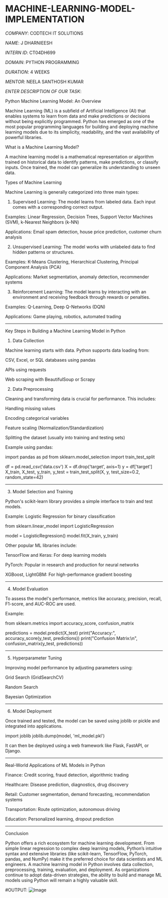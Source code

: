 # MACHINE-LEARNING-MODEL-IMPLEMENTATION

*COMPANY*: CODTECH IT SOLUTIONS

*NAME*: J DHARNIEESH

*INTERN ID*: CT04DH699

*DOMAIN*: PYTHON PROGRAMMING

*DURATION*: 4 WEEKS

*MENTOR*: NEELA SANTHOSH KUMAR

*ENTER DESCRIPTION OF OUR TASK*:

Python Machine Learning Model: An Overview

Machine Learning (ML) is a subfield of Artificial Intelligence (AI) that enables systems to learn from data and make predictions or decisions without being explicitly programmed. Python has emerged as one of the most popular programming languages for building and deploying machine learning models due to its simplicity, readability, and the vast availability of powerful libraries.

What is a Machine Learning Model?

A machine learning model is a mathematical representation or algorithm trained on historical data to identify patterns, make predictions, or classify inputs. Once trained, the model can generalize its understanding to unseen data.

Types of Machine Learning

Machine Learning is generally categorized into three main types:

1. Supervised Learning: The model learns from labeled data. Each input comes with a corresponding correct output.

Examples: Linear Regression, Decision Trees, Support Vector Machines (SVM), k-Nearest Neighbors (k-NN)

Applications: Email spam detection, house price prediction, customer churn analysis



2. Unsupervised Learning: The model works with unlabeled data to find hidden patterns or structures.

Examples: K-Means Clustering, Hierarchical Clustering, Principal Component Analysis (PCA)

Applications: Market segmentation, anomaly detection, recommender systems



3. Reinforcement Learning: The model learns by interacting with an environment and receiving feedback through rewards or penalties.

Examples: Q-Learning, Deep Q-Networks (DQN)

Applications: Game playing, robotics, automated trading





---

Key Steps in Building a Machine Learning Model in Python

1. Data Collection

Machine learning starts with data. Python supports data loading from:

CSV, Excel, or SQL databases using pandas

APIs using requests

Web scraping with BeautifulSoup or Scrapy


2. Data Preprocessing

Cleaning and transforming data is crucial for performance. This includes:

Handling missing values

Encoding categorical variables

Feature scaling (Normalization/Standardization)

Splitting the dataset (usually into training and testing sets)


Example using pandas:

import pandas as pd
from sklearn.model_selection import train_test_split

df = pd.read_csv('data.csv')
X = df.drop('target', axis=1)
y = df['target']
X_train, X_test, y_train, y_test = train_test_split(X, y, test_size=0.2, random_state=42)


---

3. Model Selection and Training

Python's scikit-learn library provides a simple interface to train and test models.

Example: Logistic Regression for binary classification

from sklearn.linear_model import LogisticRegression

model = LogisticRegression()
model.fit(X_train, y_train)

Other popular ML libraries include:

TensorFlow and Keras: For deep learning models

PyTorch: Popular in research and production for neural networks

XGBoost, LightGBM: For high-performance gradient boosting



---

4. Model Evaluation

To assess the model's performance, metrics like accuracy, precision, recall, F1-score, and AUC-ROC are used.

Example:

from sklearn.metrics import accuracy_score, confusion_matrix

predictions = model.predict(X_test)
print("Accuracy:", accuracy_score(y_test, predictions))
print("Confusion Matrix:\n", confusion_matrix(y_test, predictions))


---

5. Hyperparameter Tuning

Improving model performance by adjusting parameters using:

Grid Search (GridSearchCV)

Random Search

Bayesian Optimization



---

6. Model Deployment

Once trained and tested, the model can be saved using joblib or pickle and integrated into applications.

import joblib
joblib.dump(model, 'ml_model.pkl')

It can then be deployed using a web framework like Flask, FastAPI, or Django.


---

Real-World Applications of ML Models in Python

Finance: Credit scoring, fraud detection, algorithmic trading

Healthcare: Disease prediction, diagnostics, drug discovery

Retail: Customer segmentation, demand forecasting, recommendation systems

Transportation: Route optimization, autonomous driving

Education: Personalized learning, dropout prediction



---

Conclusion

Python offers a rich ecosystem for machine learning development. From simple linear regression to complex deep learning models, Python’s intuitive syntax and extensive libraries (like scikit-learn, TensorFlow, PyTorch, pandas, and NumPy) make it the preferred choice for data scientists and ML engineers. A machine learning model in Python involves data collection, preprocessing, training, evaluation, and deployment. As organizations continue to adopt data-driven strategies, the ability to build and manage ML models using Python will remain a highly valuable skill.


#OUTPUT: ![Image](https://github.com/user-attachments/assets/f03f8d95-1c62-4031-81e3-522fb42b2b45)
